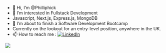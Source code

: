 - 👋 Hi, I’m @Philliphick
- 👀 I’m interested in Fullstack Development
- Javascript, Next.js, Express.js, MongoDB
- 🌱 I’m about to finish a Software Development Bootcamp 
- Currently on the lookout for an entry-level position, anywhere in the UK. 
- 📫 How to reach me : [![LinkedIn](https://img.icons8.com/color/48/000000/linkedin.png)](https://www.linkedin.com/in/phillip-hickinbotham/)


<img src="https://www.codewars.com/users/PhillipAnthony/badges/large" href="https://www.codewars.com/users/PhillipAnthony"/>
